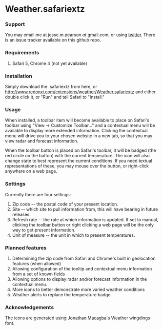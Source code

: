 # Weather.safariextz

### Support

You may email me at jesse.m.pearson _at_ gmail.com, or using [twitter](http://www.twitter.com/Lixivial). There is an issue tracker available on this github repo.

### Requirements

1. Safari 5, Chrome 4 (not yet available)

### Installation

Simply download the .safariextz from here, or http://www.redonxi.com/extensions/weather/Weather.safariextz and
either double click it, or "Run" and tell Safari to "Install."

### Usage

When installed, a toolbar item will become available to place on Safari's toolbar using "View -> Customize Toolbar..."
and a contextual menu will be available to display more extended information. Clicking the contextual menu
will drive you to your chosen website in a new tab, so that you may view radar and forecast information.

When the toolbar button is placed on Safari's toolbar, it will be badged (the red circle on the button) with the current
temperature. The icon will also change state to best represent the current conditions. If you need textual representations of
these, you may mouse over the button, or right-click anywhere on a web page.

### Settings

Currently there are four settings:

1. Zip code        -- the postal code of your present location.
2. Site            -- which site to pull information from, this will have bearing in future releases.
3. Refresh rate    -- the rate at which information is updated. If set to manual, clicking the toolbar button or right clicking a web page will be the only way to get present information.
4. Unit of measure -- the unit in which to present temperatures.

### Planned features

1. Determining the zip code from Safari and Chrome's built in geolocation features (when allowed)
2. Allowing configuration of the tooltip and contextual menu information from a set of known fields
3. Allowing options to display radar and/or forecast information in the contextual menu.
4. More icons to better demonstrate more varied weather conditions
5. Weather alerts to replace the temperature badge.

### Acknowledgements 

The icons are generated using [Jonathan Macagba's](http://www.lebigidea.com/) Weather wingdings font.</p>
